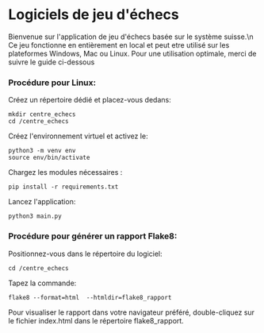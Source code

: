 # Logiciels de jeu d'échecs

Bienvenue sur l'application de jeu d'échecs basée sur le système suisse.\n
Ce jeu fonctionne en entièrement en local et peut etre utilisé sur les plateformes
Windows, Mac ou Linux.
Pour une utilisation optimale, merci de suivre le guide ci-dessous 

### Procédure pour Linux:

Créez un répertoire dédié et placez-vous dedans:

```
mkdir centre_echecs
cd /centre_echecs
```

Créez l'environnement virtuel et activez le:

```
python3 -m venv env
source env/bin/activate
```

Chargez les modules nécessaires :

```
pip install -r requirements.txt
```

Lancez l'application:

```
python3 main.py
```

### Procédure pour générer un rapport Flake8:

Positionnez-vous dans le répertoire du logiciel:

```
cd /centre_echecs
```

Tapez la commande:

```
flake8 --format=html  --htmldir=flake8_rapport
```

Pour visualiser le rapport dans votre navigateur préféré, double-cliquez sur le fichier index.html dans le répertoire flake8_rapport.
